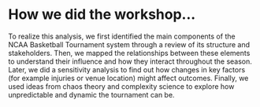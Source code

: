 # How we did the workshop...
To realize this analysis, we first identified the main components of the NCAA Basketball Tournament system through a review of its structure and stakeholders. Then, we mapped the relationships between these elements to understand their influence and how they interact throughout the season. Later, we did a sensitivity analysis to find out how changes in key factors (for example injuries or venue location) might affect outcomes. Finally, we used ideas from chaos theory and complexity science to explore how unpredictable and dynamic the tournament can be.
